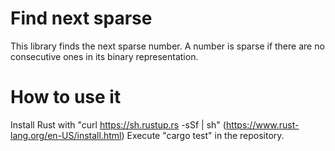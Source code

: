 # Find next sparse

This library finds the next sparse number. A number is sparse if there are no consecutive ones in its binary representation.

# How to use it
Install Rust with "curl https://sh.rustup.rs -sSf | sh" (https://www.rust-lang.org/en-US/install.html)
Execute "cargo test" in the repository.
